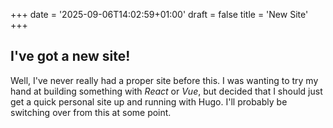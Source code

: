 +++
date = '2025-09-06T14:02:59+01:00'
draft = false
title = 'New Site'
+++

## I've got a new site!

Well, I've never really had a proper site before this. I was wanting to try my hand at building something with *React* or *Vue*, but decided that I should just get a quick personal site up and running with Hugo. I'll probably be switching over from this at some point.

